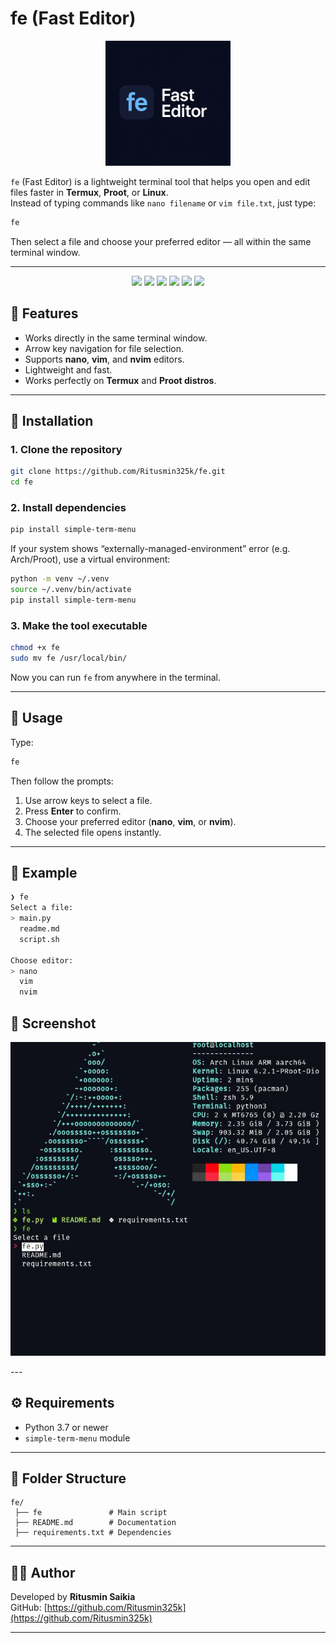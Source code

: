 # fe (Fast Editor)
<p align="center">
  <img src="https://github.com/Ritusmin325k/Fast-Editor-fe-/blob/main/logo.png" alt="fe Fast Editor Logo" width="200"/>
</p>

`fe` (Fast Editor) is a lightweight terminal tool that helps you open and edit files faster in **Termux**, **Proot**, or **Linux**.  
Instead of typing commands like `nano filename` or `vim file.txt`, just type:

```bash
fe
```

Then select a file and choose your preferred editor — all within the same terminal window.

---
<p align="center">
  <img src="https://img.shields.io/badge/Python-3.9+-blue?logo=python&logoColor=white">
  <img src="https://img.shields.io/badge/Linux-Supported-green?logo=linux&logoColor=white">
  <img src="https://img.shields.io/badge/Android-Compatible-green?logo=android&logoColor=white">
  <img src="https://img.shields.io/badge/Proot-Distro_Supported-yellow?logo=termux&logoColor=white">
  <img src="https://img.shields.io/badge/Termux-Compatible-blue?logo=gnu-bash&logoColor=white">
  <a href="https://github.com/Ritusmin325k">
    <img src="https://img.shields.io/badge/GitHub-Profile-black?logo=github">
  </a>
  <a href="https://www.instagram.com/nullsenpai_31"
    <img src="https://img.shields.io/badge/Instagram-Follow_Me-pink?logo=instagram">
  </a>
</p>

## 🔧 Features
- Works directly in the same terminal window.
- Arrow key navigation for file selection.
- Supports **nano**, **vim**, and **nvim** editors.
- Lightweight and fast.
- Works perfectly on **Termux** and **Proot distros**.

---

## 🚀 Installation

### 1. Clone the repository
```bash
git clone https://github.com/Ritusmin325k/fe.git
cd fe
```

### 2. Install dependencies
```bash
pip install simple-term-menu
```

If your system shows “externally-managed-environment” error (e.g. Arch/Proot), use a virtual environment:

```bash
python -m venv ~/.venv
source ~/.venv/bin/activate
pip install simple-term-menu
```

### 3. Make the tool executable
```bash
chmod +x fe
sudo mv fe /usr/local/bin/
```

Now you can run `fe` from anywhere in the terminal.

---

## 🧠 Usage

Type:
```bash
fe
```

Then follow the prompts:
1. Use arrow keys to select a file.
2. Press **Enter** to confirm.
3. Choose your preferred editor (**nano**, **vim**, or **nvim**).
4. The selected file opens instantly.

---

## 📂 Example

```bash
❯ fe
Select a file:
> main.py
  readme.md
  script.sh

Choose editor:
> nano
  vim
  nvim
```
## 📸 Screenshot
<p align="center">
  <img src="screenshot.png" width="600">
</p>
---

## ⚙️ Requirements
- Python 3.7 or newer  
- `simple-term-menu` module

---

## 📁 Folder Structure
```
fe/
 ├── fe               # Main script
 ├── README.md        # Documentation
 ├── requirements.txt # Dependencies
```

---

## 🧑‍💻 Author
Developed by **Ritusmin Saikia**  
GitHub: [https://github.com/Ritusmin325k](https://github.com/Ritusmin325k)

---
